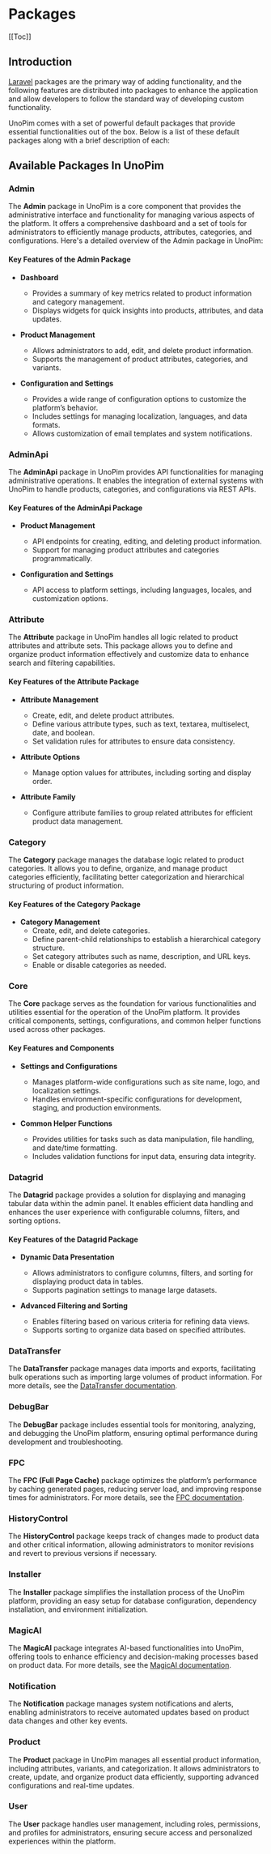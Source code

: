 # Packages

[[Toc]]

## Introduction

[Laravel](https://laravel.com) packages are the primary way of adding functionality, and the following features are distributed into packages to enhance the application and allow developers to follow the standard way of developing custom functionality.

UnoPim comes with a set of powerful default packages that provide essential functionalities out of the box. Below is a list of these default packages along with a brief description of each:

## Available Packages In UnoPim

### Admin

The **Admin** package in UnoPim is a core component that provides the administrative interface and functionality for managing various aspects of the platform. It offers a comprehensive dashboard and a set of tools for administrators to efficiently manage products, attributes, categories, and configurations. Here's a detailed overview of the Admin package in UnoPim:

#### Key Features of the Admin Package

- **Dashboard**
    - Provides a summary of key metrics related to product information and category management.
    - Displays widgets for quick insights into products, attributes, and data updates.

- **Product Management**
    - Allows administrators to add, edit, and delete product information.
    - Supports the management of product attributes, categories, and variants.

- **Configuration and Settings**
    - Provides a wide range of configuration options to customize the platform’s behavior.
    - Includes settings for managing localization, languages, and data formats.
    - Allows customization of email templates and system notifications.

### AdminApi

The **AdminApi** package in UnoPim provides API functionalities for managing administrative operations. It enables the integration of external systems with UnoPim to handle products, categories, and configurations via REST APIs.

#### Key Features of the AdminApi Package

- **Product Management**
    - API endpoints for creating, editing, and deleting product information.
    - Support for managing product attributes and categories programmatically.

- **Configuration and Settings**
    - API access to platform settings, including languages, locales, and customization options.

### Attribute

The **Attribute** package in UnoPim handles all logic related to product attributes and attribute sets. This package allows you to define and organize product information effectively and customize data to enhance search and filtering capabilities.

#### Key Features of the Attribute Package

- **Attribute Management**
    - Create, edit, and delete product attributes.
    - Define various attribute types, such as text, textarea, multiselect, date, and boolean.
    - Set validation rules for attributes to ensure data consistency.

- **Attribute Options**
    - Manage option values for attributes, including sorting and display order.

- **Attribute Family**
    - Configure attribute families to group related attributes for efficient product data management.

### Category

The **Category** package manages the database logic related to product categories. It allows you to define, organize, and manage product categories efficiently, facilitating better categorization and hierarchical structuring of product information.

#### Key Features of the Category Package

- **Category Management**
    - Create, edit, and delete categories.
    - Define parent-child relationships to establish a hierarchical category structure.
    - Set category attributes such as name, description, and URL keys.
    - Enable or disable categories as needed.

### Core

The **Core** package serves as the foundation for various functionalities and utilities essential for the operation of the UnoPim platform. It provides critical components, settings, configurations, and common helper functions used across other packages.

#### Key Features and Components

- **Settings and Configurations**
    - Manages platform-wide configurations such as site name, logo, and localization settings.
    - Handles environment-specific configurations for development, staging, and production environments.

- **Common Helper Functions**
    - Provides utilities for tasks such as data manipulation, file handling, and date/time formatting.
    - Includes validation functions for input data, ensuring data integrity.

### Datagrid

The **Datagrid** package provides a solution for displaying and managing tabular data within the admin panel. It enables efficient data handling and enhances the user experience with configurable columns, filters, and sorting options.

#### Key Features of the Datagrid Package

- **Dynamic Data Presentation**
    - Allows administrators to configure columns, filters, and sorting for displaying product data in tables.
    - Supports pagination settings to manage large datasets.

- **Advanced Filtering and Sorting**
    - Enables filtering based on various criteria for refining data views.
    - Supports sorting to organize data based on specified attributes.

### DataTransfer

The **DataTransfer** package manages data imports and exports, facilitating bulk operations such as importing large volumes of product information. For more details, see the [DataTransfer documentation](/0.1/data-transfer/).

### DebugBar

The **DebugBar** package includes essential tools for monitoring, analyzing, and debugging the UnoPim platform, ensuring optimal performance during development and troubleshooting.

### FPC

The **FPC (Full Page Cache)** package optimizes the platform’s performance by caching generated pages, reducing server load, and improving response times for administrators. For more details, see the [FPC documentation](https://unopim.com/en/optimizing-unopim-pim-a-deep-dive-into-full-page-cache-implementation/).

### HistoryControl

The **HistoryControl** package keeps track of changes made to product data and other critical information, allowing administrators to monitor revisions and revert to previous versions if necessary.

### Installer

The **Installer** package simplifies the installation process of the UnoPim platform, providing an easy setup for database configuration, dependency installation, and environment initialization.

### MagicAI

The **MagicAI** package integrates AI-based functionalities into UnoPim, offering tools to enhance efficiency and decision-making processes based on product data. For more details, see the [MagicAI documentation](https://unopim.com/en/laravel-unopim-2-1-0-ai-features/).

### Notification

The **Notification** package manages system notifications and alerts, enabling administrators to receive automated updates based on product data changes and other key events.

### Product

The **Product** package in UnoPim manages all essential product information, including attributes, variants, and categorization. It allows administrators to create, update, and organize product data efficiently, supporting advanced configurations and real-time updates.

### User

The **User** package handles user management, including roles, permissions, and profiles for administrators, ensuring secure access and personalized experiences within the platform.